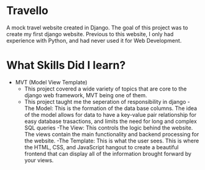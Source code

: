 # Travello
 A mock travel website created in Django. The goal of this project was to create my first django website. Previous to this website, I only had experience with Python, and had never used it for Web Development. 
 
# What Skills Did I learn?
 - MVT (Model View Template)
   - This project covered a wide variety of topics that are core to the django web framework, MVT being one of them.
   - This project taught me the seperation of responsibility in django 
      -The Model: This is the formation of the data base columns. The idea of the model allows for data to have a key-value pair relationship for easy database trasactions, and 
      limits the need for long and complex SQL queries
      -The View: This controls the logic behind the website. The views contain the main functionality and backend processing for the website.
      -The Template: This is what the user sees. This is where the HTML, CSS, and JavaScript hangout to create a beautiful frontend that can display all of the information
      brought forward by your views.
